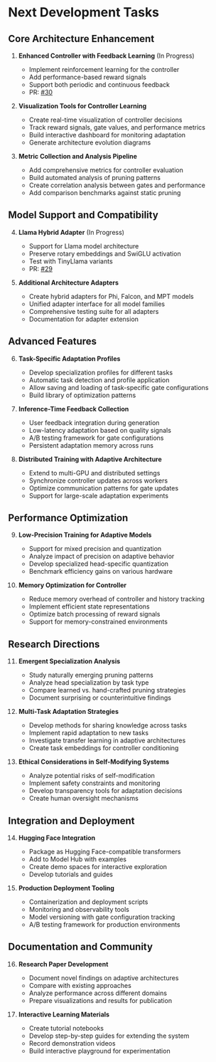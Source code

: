 # Next Development Tasks

## Core Architecture Enhancement

1. **Enhanced Controller with Feedback Learning** (In Progress)
   - Implement reinforcement learning for the controller
   - Add performance-based reward signals
   - Support both periodic and continuous feedback
   - PR: [#30](https://github.com/CambrianTech/sentinel-ai/pull/30)

2. **Visualization Tools for Controller Learning**
   - Create real-time visualization of controller decisions
   - Track reward signals, gate values, and performance metrics
   - Build interactive dashboard for monitoring adaptation
   - Generate architecture evolution diagrams

3. **Metric Collection and Analysis Pipeline**
   - Add comprehensive metrics for controller evaluation
   - Build automated analysis of pruning patterns
   - Create correlation analysis between gates and performance
   - Add comparison benchmarks against static pruning

## Model Support and Compatibility

4. **Llama Hybrid Adapter** (In Progress)
   - Support for Llama model architecture
   - Preserve rotary embeddings and SwiGLU activation
   - Test with TinyLlama variants
   - PR: [#29](https://github.com/CambrianTech/sentinel-ai/pull/29)

5. **Additional Architecture Adapters**
   - Create hybrid adapters for Phi, Falcon, and MPT models
   - Unified adapter interface for all model families
   - Comprehensive testing suite for all adapters
   - Documentation for adapter extension

## Advanced Features

6. **Task-Specific Adaptation Profiles**
   - Develop specialization profiles for different tasks
   - Automatic task detection and profile application
   - Allow saving and loading of task-specific gate configurations
   - Build library of optimization patterns

7. **Inference-Time Feedback Collection**
   - User feedback integration during generation
   - Low-latency adaptation based on quality signals
   - A/B testing framework for gate configurations
   - Persistent adaptation memory across runs

8. **Distributed Training with Adaptive Architecture**
   - Extend to multi-GPU and distributed settings
   - Synchronize controller updates across workers
   - Optimize communication patterns for gate updates
   - Support for large-scale adaptation experiments

## Performance Optimization

9. **Low-Precision Training for Adaptive Models**
   - Support for mixed precision and quantization
   - Analyze impact of precision on adaptive behavior
   - Develop specialized head-specific quantization
   - Benchmark efficiency gains on various hardware

10. **Memory Optimization for Controller**
    - Reduce memory overhead of controller and history tracking
    - Implement efficient state representations
    - Optimize batch processing of reward signals
    - Support for memory-constrained environments

## Research Directions

11. **Emergent Specialization Analysis**
    - Study naturally emerging pruning patterns
    - Analyze head specialization by task type
    - Compare learned vs. hand-crafted pruning strategies
    - Document surprising or counterintuitive findings

12. **Multi-Task Adaptation Strategies**
    - Develop methods for sharing knowledge across tasks
    - Implement rapid adaptation to new tasks
    - Investigate transfer learning in adaptive architectures
    - Create task embeddings for controller conditioning

13. **Ethical Considerations in Self-Modifying Systems**
    - Analyze potential risks of self-modification
    - Implement safety constraints and monitoring
    - Develop transparency tools for adaptation decisions
    - Create human oversight mechanisms

## Integration and Deployment

14. **Hugging Face Integration**
    - Package as Hugging Face-compatible transformers
    - Add to Model Hub with examples
    - Create demo spaces for interactive exploration
    - Develop tutorials and guides

15. **Production Deployment Tooling**
    - Containerization and deployment scripts
    - Monitoring and observability tools
    - Model versioning with gate configuration tracking
    - A/B testing framework for production environments

## Documentation and Community

16. **Research Paper Development**
    - Document novel findings on adaptive architectures
    - Compare with existing approaches
    - Analyze performance across different domains
    - Prepare visualizations and results for publication

17. **Interactive Learning Materials**
    - Create tutorial notebooks
    - Develop step-by-step guides for extending the system
    - Record demonstration videos
    - Build interactive playground for experimentation